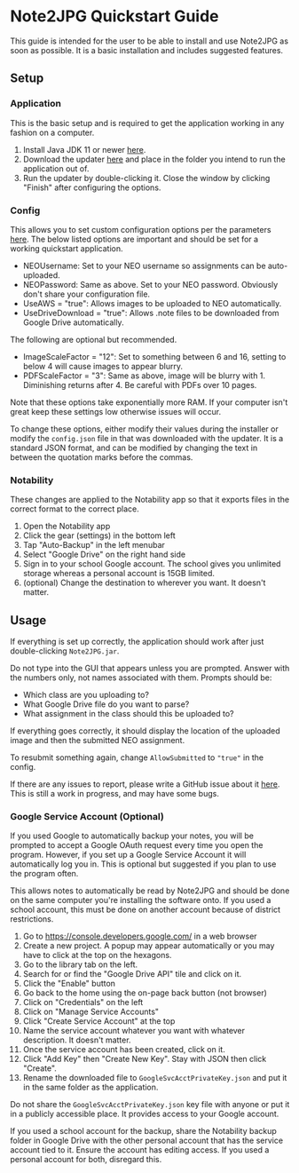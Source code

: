 # Note2JPG Quickstart Guide
This guide is intended for the user to be able to install and use Note2JPG as soon as possible. 
It is a basic installation and includes suggested features.

## Setup
### Application
This is the basic setup and is required to get the application working in any fashion on a computer.
1. Install Java JDK 11 or newer [here](https://www.oracle.com/java/technologies/javase-downloads.html).
2. Download the updater [here](https://github.com/Boomaa23/Note2JPG/blob/master/Note2JPGUpdater.jar?raw=true) and place in the folder you intend to run the application out of.
3. Run the updater by double-clicking it. Close the window by clicking "Finish" after configuring the options.

### Config
This allows you to set custom configuration options per the parameters [here](https://github.com/Boomaa23/Note2JPG#usage). 
The below listed options are important and should be set for a working quickstart application.
- NEOUsername: Set to your NEO username so assignments can be auto-uploaded.
- NEOPassword: Same as above. Set to your NEO password. Obviously don't share your configuration file.
- UseAWS = "true": Allows images to be uploaded to NEO automatically.
- UseDriveDownload = "true": Allows .note files to be downloaded from Google Drive automatically.

The following are optional but recommended.
- ImageScaleFactor = "12": Set to something between 6 and 16, setting to below 4 will cause images to appear blurry.
- PDFScaleFactor = "3": Same as above, image will be blurry with 1. Diminishing returns after 4. Be careful with PDFs over 10 pages.

Note that these options take exponentially more RAM. If your computer isn't great keep these settings low otherwise issues will occur.

To change these options, either modify their values during the installer or modify the `config.json` file in that was downloaded with the updater. 
It is a standard JSON format, and can be modified by changing the text in between the quotation marks before the commas.

### Notability
These changes are applied to the Notability app so that it exports files in the correct format to the correct place.
1. Open the Notability app
2. Click the gear (settings) in the bottom left
3. Tap "Auto-Backup" in the left menubar
4. Select "Google Drive" on the right hand side
5. Sign in to your school Google account. The school gives you unlimited storage whereas a personal account is 15GB limited.
6. (optional) Change the destination to wherever you want. It doesn't matter.

## Usage
If everything is set up correctly, the application should work after just double-clicking `Note2JPG.jar`.

Do not type into the GUI that appears unless you are prompted. Answer with the numbers only, not names associated with them. Prompts should be:
- Which class are you uploading to?
- What Google Drive file do you want to parse?
- What assignment in the class should this be uploaded to?

If everything goes correctly, it should display the location of the uploaded image and then the submitted NEO assignment.

To resubmit something again, change `AllowSubmitted` to `"true"` in the config.

If there are any issues to report, please write a GitHub issue about it [here](https://github.com/Boomaa23/Note2JPG/issues). This is still a work in progress, and may have some bugs.

### Google Service Account (Optional)
If you used Google to automatically backup your notes, you will be prompted to accept a Google OAuth request every time you open the program.
However, if you set up a Google Service Account it will automatically log you in. This is optional but suggested if you plan to use the program often.

This allows notes to automatically be read by Note2JPG and should be done on the same computer you're installing the software onto. 
If you used a school account, this must be done on another account because of district restrictions. 
1. Go to https://console.developers.google.com/ in a web browser
2. Create a new project. A popup may appear automatically or you may have to click at the top on the hexagons.
3. Go to the library tab on the left.
4. Search for or find the "Google Drive API" tile and click on it.
5. Click the "Enable" button
6. Go back to the home using the on-page back button (not browser)
7. Click on "Credentials" on the left
8. Click on "Manage Service Accounts"
9. Click "Create Service Account" at the top
10. Name the service account whatever you want with whatever description. It doesn't matter.
11. Once the service account has been created, click on it.
12. Click "Add Key" then "Create New Key". Stay with JSON then click "Create".
13. Rename the downloaded file to `GoogleSvcAcctPrivateKey.json` and put it in the same folder as the application.

Do not share the `GoogleSvcAcctPrivateKey.json` key file with anyone or put it in a publicly accessible place. It provides access to your Google account.

If you used a school account for the backup, share the Notability backup folder in Google Drive with the other personal account that has the service account tied to it.
Ensure the account has editing access. If you used a personal account for both, disregard this.